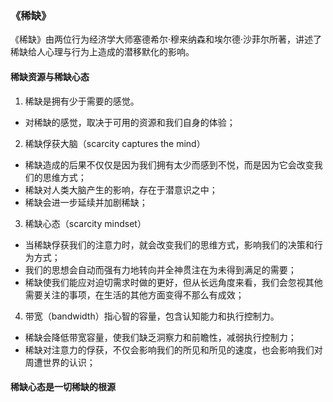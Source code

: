 ### 《稀缺》

《稀缺》由两位行为经济学大师塞德希尔·穆来纳森和埃尔德·沙菲尔所著，讲述了稀缺给人心理与行为上造成的潜移默化的影响。


#### 稀缺资源与稀缺心态
1. 稀缺是拥有少于需要的感觉。
  - 对稀缺的感觉，取决于可用的资源和我们自身的体验；
2. 稀缺俘获大脑（scarcity captures the mind）
  - 稀缺造成的后果不仅仅是因为我们拥有太少而感到不悦，而是因为它会改变我们的思维方式；
  - 稀缺对人类大脑产生的影响，存在于潜意识之中；
  - 稀缺会进一步延续并加剧稀缺；
3. 稀缺心态（scarcity mindset）
  - 当稀缺俘获我们的注意力时，就会改变我们的思维方式，影响我们的决策和行为方式；
  - 我们的思想会自动而强有力地转向并全神贯注在为未得到满足的需要；
  - 稀缺使我们能应对迫切需求时做的更好，但从长远角度来看，我们会忽视其他需要关注的事项，在生活的其他方面变得不那么有成效； 
4. 带宽（bandwidth）指心智的容量，包含认知能力和执行控制力。
  - 稀缺会降低带宽容量，使我们缺乏洞察力和前瞻性，减弱执行控制力；
  - 稀缺对注意力的俘获，不仅会影响我们的所见和所见的速度，也会影响我们对周遭世界的认识；

#### 稀缺心态是一切稀缺的根源
